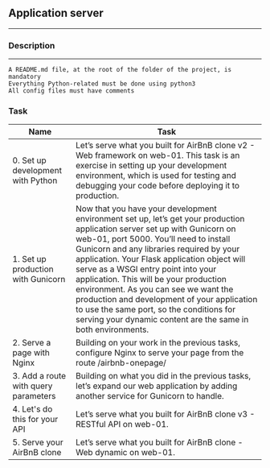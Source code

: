 ## Application server
---

### Description
---


    A README.md file, at the root of the folder of the project, is mandatory
    Everything Python-related must be done using python3
    All config files must have comments

### Task
Name|Task
---|---
 0. Set up development with Python | Let’s serve what you built for AirBnB clone v2 - Web framework on web-01. This task is an exercise in setting up your development environment, which is used for testing and debugging your code before deploying it to production.
 1. Set up production with Gunicorn | Now that you have your development environment set up, let’s get your production application server set up with Gunicorn on web-01, port 5000. You’ll need to install Gunicorn and any libraries required by your application. Your Flask application object will serve as a WSGI entry point into your application. This will be your production environment. As you can see we want the production and development of your application to use the same port, so the conditions for serving your dynamic content are the same in both environments.
 2. Serve a page with Nginx | Building on your work in the previous tasks, configure Nginx to serve your page from the route /airbnb-onepage/
 3. Add a route with query parameters | Building on what you did in the previous tasks, let’s expand our web application by adding another service for Gunicorn to handle.
 4. Let's do this for your API | Let’s serve what you built for AirBnB clone v3 - RESTful API on web-01.
 5. Serve your AirBnB clone | Let’s serve what you built for AirBnB clone - Web dynamic on web-01.
